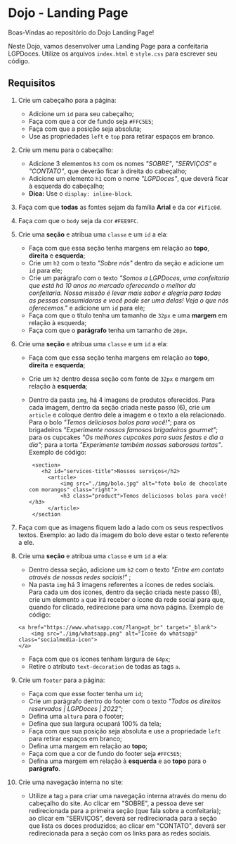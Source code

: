 # Dojo - Landing Page

Boas-Vindas ao repositório do Dojo Landing Page!

Neste Dojo, vamos desenvolver uma Landing Page para a confeitaria LGPDoces. Utilize os arquivos `index.html` e `style.css` para escrever seu código.

## Requisitos

1. Crie um cabeçalho para a página:

   - Adicione um `id` para seu cabeçalho;
   - Faça com que a cor de fundo seja `#FFC5E5`;
   - Faça com que a posição seja absoluta;
   - Use as propriedades `left` e `top` para retirar espaços em branco.

2. Crie um menu para o cabeçalho:

   - Adicione 3 elementos `h3` com os nomes _"SOBRE"_, _"SERVIÇOS"_ e _"CONTATO"_, que deverão ficar à direita do cabeçalho;
   - Adicione um elemento `h1` com o nome _"LGPDoces"_, que deverá ficar à esquerda do cabeçalho;
   - **Dica:** Use o `display: inline-block`.

3. Faça com que **todas** as fontes sejam da família **Arial** e da cor `#1f1c0d`.
4. Faça com que o `body` seja da cor `#FEE9FC`.
5. Crie uma **seção** e atribua uma `classe` e um `id` a ela:

   - Faça com que essa seção tenha margens em relação ao **topo**, **direita** e **esquerda**;
   - Crie um `h2` com o texto _"Sobre nós"_ dentro da seção e adicione um `id` para ele;
   - Crie um parágrafo com o texto _"Somos a LGPDoces, uma confeitaria que está há 10 anos no mercado oferecendo o melhor da confeitaria. Nossa missão é levar mais sabor e alegria para todas as pessas consumidoras e você pode ser uma delas! Veja o que nós oferecemos."_ e adicione um `id` para ele;
   - Faça com que o título tenha um tamanho de `32px` e uma **margem** em relação à esquerda;
   - Faça com que o **parágrafo** tenha um tamanho de `20px`.

6. Crie uma **seção** e atribua uma `classe` e um `id` a ela:

   - Faça com que essa seção tenha margens em relação ao **topo**, **direita** e **esquerda**;
   - Crie um `h2` dentro dessa seção com fonte de `32px` e margem em relação à **esquerda**;
   - Dentro da pasta `img`, há 4 imagens de produtos oferecidos. Para cada imagem, dentro da seção criada neste passo (6), crie um `article` e coloque dentro dele a imagem e o texto a ela relacionado. Para o bolo _"Temos deliciosos bolos para você!"_; para os brigadeiros _"Experimente nossos famosos brigadeiros gourmet"_; para os cupcakes _"Os melhores cupcakes para suas festas e dia a dia"_; para a torta _"Experimente também nossas saborosas tortas"_. Exemplo de código:

     ```
      <section>
         <h2 id="services-title">Nossos serviços</h2>
           <article>
               <img src="./img/bolo.jpg" alt="foto bolo de chocolate com morangos" class="right">
               <h3 class="product">Temos deliciosos bolos para você!</h3>
           </article>
      </section
     ```

7. Faça com que as imagens fiquem lado a lado com os seus respectivos textos. Exemplo: ao lado da imagem do bolo deve estar o texto referente a ele.
8. Crie uma **seção** e atribua uma `classe` e um `id` a ela:

   - Dentro dessa seção, adicione um `h2` com o texto _"Entre em contato através de nossas redes sociais!"_ ;
   - Na pasta `img` há 3 imagens referentes a ícones de redes sociais. Para cada um dos ícones, dentro da seção criada neste passo (8), crie um elemento `a` que irá receber o ícone da rede social para que, quando for clicado, redirecione para uma nova página. Exemplo de código:

   ```
   <a href="https://www.whatsapp.com/?lang=pt_br" target="_blank">
       <img src="./img/whatsapp.png" alt="Ícone do whatsapp" class="socialmedia-icon">
   </a>
   ```

   - Faça com que os ícones tenham largura de `64px`;
   - Retire o atributo `text-decoration` de todas as tags `a`.

9. Crie um `footer` para a página:

   - Faça com que esse footer tenha um `id`;
   - Crie um parágrafo dentro do footer com o texto _"Todos os direitos reservados | LGPDoces | 2022"_;
   - Defina uma `altura` para o footer;
   - Defina que sua largura ocupará 100% da tela;
   - Faça com que sua posição seja absoluta e use a propriedade `left` para retirar espaços em branco;
   - Defina uma margem em relação ao **topo**;
   - Faça com que a cor de fundo do footer seja `#FFC5E5`;
   - Defina uma margem em relação à **esquerda** e ao **topo** para o **parágrafo**.

10. Crie uma navegação interna no site:
    - Utilize a tag `a` para criar uma navegação interna através do menu do cabeçalho do site. Ao clicar em "SOBRE", a pessoa deve ser redirecionada para a primeira seção (que fala sobre a confeitaria); ao clicar em "SERVIÇOS", deverá ser redirecionada para a seção que lista os doces produzidos; ao clicar em "CONTATO", deverá ser redirecionada para a seção com os links para as redes sociais.
